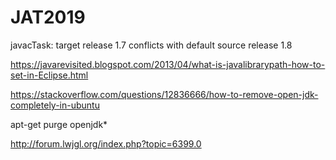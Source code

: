 # JAT2019




javacTask: target release 1.7 conflicts with default source release 1.8


https://javarevisited.blogspot.com/2013/04/what-is-javalibrarypath-how-to-set-in-Eclipse.html



https://stackoverflow.com/questions/12836666/how-to-remove-open-jdk-completely-in-ubuntu

apt-get purge openjdk*


http://forum.lwjgl.org/index.php?topic=6399.0




